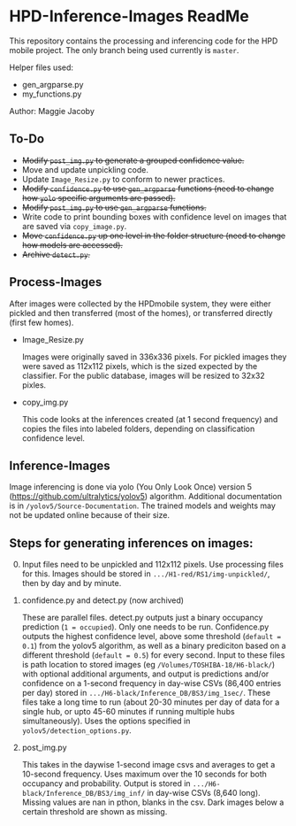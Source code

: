 
# HPD-Inference-Images ReadMe

This repository contains the processing and inferencing code for the HPD mobile project. The only branch being used currently is `master`. 

Helper files used: 
- gen_argparse.py
- my_functions.py

Author: Maggie Jacoby


## To-Do
- ~~Modify `post_img.py` to generate a grouped confidence value.~~
- Move and update unpickling code.
- Update `Image_Resize.py` to conform to newer practices.
- ~~Modify `confidence.py` to use `gen_argparse` functions (need to change how `yolo` specific arguments are passed).~~
- ~~Modify `post_img.py` to use `gen_argparse` functions.~~ 
- Write code to print bounding boxes with confidence level on images that are saved via `copy_image.py`.
- ~~Move `confidence.py` up one level in the folder structure (need to change how models are accessed).~~
- ~~Archive  `detect.py`.~~


## Process-Images
After images were collected by the HPDmobile system, they were either pickled and then transferred (most of the homes), or transferred directly (first few homes).

- Image_Resize.py

    Images were originally saved in 336x336 pixels. 
    For pickled images they were saved as 112x112 pixels, which is the sized expected by the classifier.
    For the public database, images will be resized to 32x32 pixles.

- copy_img.py

    This code looks at the inferences created (at 1 second frequency) and copies the files into labeled folders, depending on classification confidence level.

## Inference-Images
Image inferencing is done via yolo (You Only Look Once) version 5 (<https://github.com/ultralytics/yolov5>) algorithm. Additional documentation is in `/yolov5/Source-Documentation`. The trained models and weights may not be updated online because of their size. 


## Steps for generating inferences on images:

0. Input files need to be unpickled and 112x112 pixels. Use processing files for this. Images should be stored in `.../H1-red/RS1/img-unpickled/`, then by day and by minute. 

1. confidence.py and detect.py (now archived)

    These are parallel files. detect.py outputs just a binary occupancy prediction (`1 = occupied`). Only one needs to be run. Confidence.py outputs the highest confidence level, above some threshold (`default = 0.1`) from the yolov5 algorithm, as well as a binary prediciton based on a different threshold (`default = 0.5`) for every second. Input to these files is path location to stored images (eg `/Volumes/TOSHIBA-18/H6-black/`) with optional additional arguments, and output is predictions and/or confidence on a 1-second frequency in day-wise CSVs (86,400 entries per day) stored in `.../H6-black/Inference_DB/BS3/img_1sec/`. These files take a long time to run (about 20-30 minutes per day of data for a single hub, or upto 45-60 minutes if running multiple hubs simultaneously). Uses the options specified in `yolov5/detection_options.py`. 

2. post_img.py

    This takes in the daywise 1-second image csvs and averages to get a 10-second frequency. Uses maximum over the 10 seconds for both occupancy and probability. Output is stored in `.../H6-black/Inference_DB/BS3/img_inf/` in day-wise CSVs (8,640 long). Missing values are nan in pthon, blanks in the csv. Dark images below a certain threshold are shown as missing.